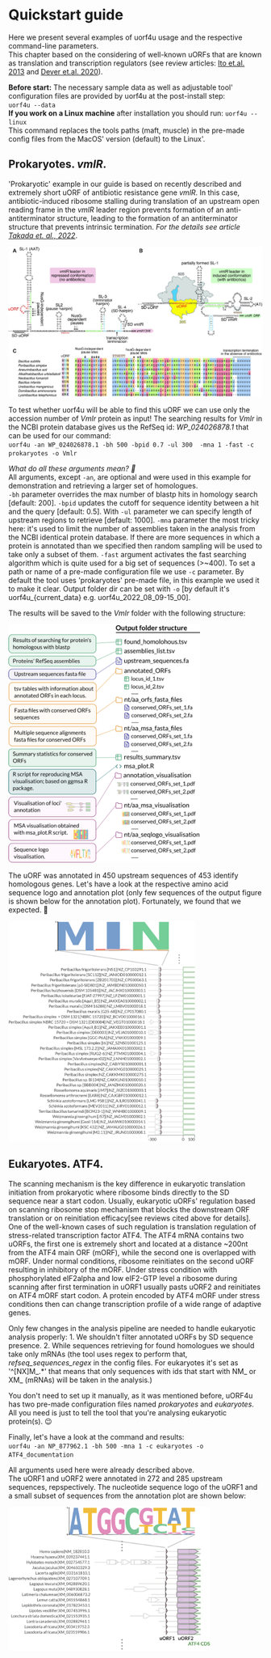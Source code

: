 # Quickstart guide

Here we present several examples of uorf4u usage and the respective command-line parameters.  
This chapter based on the considering of well-known uORFs that are known as translation and transcription regulators (see review articles: [Ito et.al. 2013](https://www.annualreviews.org/doi/10.1146/annurev-biochem-080211-105026) and [Dever et.al. 2020](https://www.annualreviews.org/doi/abs/10.1146/annurev-genet-112618-043822)).

**Before start:** The necessary sample data as well as adjustable tool' configuration files are provided by uorf4u at the post-install step:    
`uorf4u --data`   
**If you work on a Linux machine** after installation you should run: `uorf4u --linux`  
This command replaces the tools paths (maft, muscle) in the pre-made config files from the MacOS' version (default) to the Linux'. 


## Prokaryotes. *vmlR*.  

'Prokaryotic' example in our guide is based on recently described and extremely short uORF of antibiotic resistance gene *vmlR*. In this case, antibiotic-induced ribosome stalling during translation of an upstream open reading frame in the *vmlR* leader region prevents formation of an anti-antiterminator structure, leading to the formation of an antiterminator structure that prevents intrinsic termination. *For the details see article [Takada et. al., 2022](https://doi.org/10.1093/nar/gkac497)*. 

<img  src="img/vmlr_article.jpeg" width="650"/> 


To test whether uorf4u will be able to find this uORF we can use only the accession number of *Vmlr* protein as input! The searching results for *Vmlr* in the NCBI protein database gives us the RefSeq id: *WP_024026878.1* that can be used for our command:  
`uorf4u -an WP_024026878.1 -bh 500 -bpid 0.7 -ul 300  -mna 1 -fast -c prokaryotes -o Vmlr`  

*What do all these arguments mean? 🤔*  
All arguments, except `-an`, are optional and were used in this example for demonstration and retrieving a larger set of homologues.  
`-bh` parameter overrides the max number of blastp hits in homology search [default: 200]. `-bpid` updates the cutoff for sequence identity between a hit and the query [default: 0.5]. With `-ul` parameter we can specify length of upstream regions to retrieve [default: 1000]. `-mna` parameter the most tricky here: it's used to limit the number of assemblies taken in the analysis from the NCBI identical protein database. If there are more sequences in which a protein is annotated than we specified then random sampling will be used to take only a subset of them. `-fast` argument activates the fast searching algorithm which is quite used for a big set of sequences (>~400). To set a path or name of a pre-made configuration file we use `-c` parameter. By default the tool uses 'prokaryotes' pre-made file, in this example we used it to make it clear. Output folder dir can be set with `-o` [by default it's uorf4u_{current_data} e.g. uorf4u_2022_08_09-15_00].  

The results will be saved to the *Vmlr* folder with the following structure:

<img  src="img/output.png" width="380"/>

The uORF was annotated in 450 upstream sequences of 453 identify homologous genes. Let's have a look at the respective amino acid sequence logo and annotation plot (only few sequences of the output figure is shown below for the annotation plot). Fortunately, we found that we expected.  🥳

<img  src="img/vmlr_results.png" width="370"/>



## Eukaryotes. ATF4.

The scanning mechanism is the key difference in eukaryotic translation initiation from prokaryotic where ribosome binds directly to the SD sequence near a start codon. Usually, eukaryotic uORFs' regulation based on scanning ribosome stop mechanism that blocks the downstream ORF translation or on reinitiation efficacy[see reviews cited above for details].  
One of the well-known cases of such regulation is translation regulation of stress-related transcription factor ATF4. The ATF4 mRNA contains two uORFs, the first one is extremely short and located at a distance ~200nt from the ATF4 main ORF (mORF), while the second one is overlapped with mORF. Under normal conditions, ribosome reinitiates on the second uORF resulting in inhibitory of the mORF. Under stress condition with phosphorylated eIF2alpha and low eIF2-GTP level a ribosome during scanning after first termination in uORF1 usually pasts uORF2 and reinitiates on ATF4 mORF start codon. A protein encoded by ATF4 mORF under stress conditions then can change transcription profile of a wide range of adaptive genes.

Only few changes in the analysis pipeline are needed to handle eukaryotic analysis properly: 1. We shouldn't filter annotated uORFs by SD sequence presence. 2. While sequences retrieving for found homologues we should take only mRNAs (the tool uses regex to perform that, *refseq_sequences_regex* in the config files. For eukaryotes it's set as '^[NX]M\_.*' that means that only sequences with ids that start with NM\_ or XM\_ (mRNAs) will be taken in the analysis.) 

You don't need to set up it manually, as it was mentioned before, uORF4u has two pre-made configuration files named *prokaryotes* and *eukaryotes*. All you need is just to tell the tool that you're analysing eukaryotic protein(s). 😉

Finally, let's have a look at the command and results:  
`uorf4u -an NP_877962.1 -bh 500 -mna 1 -c eukaryotes -o ATF4_documentation ` 

All arguments used here were already described above.  
The uORF1 and uORF2 were annotated in 272 and 285 upstream sequences, repspectively. The nucleotide sequence logo of the uORF1 and a small subset of sequences from the annotation plot are shown below:  

<img  src="img/atf4_results.png" width="400"/>

